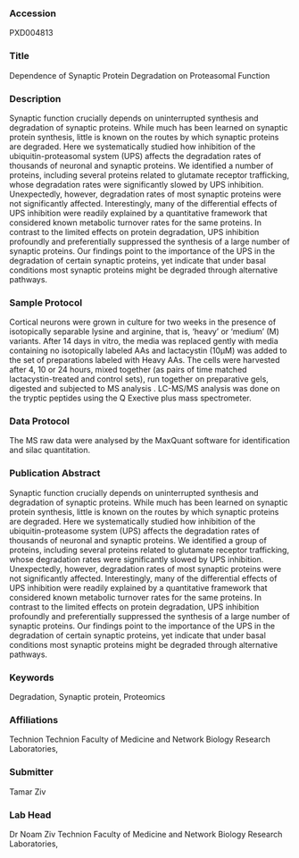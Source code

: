 ### Accession
PXD004813

### Title
Dependence of Synaptic Protein Degradation on Proteasomal Function

### Description
Synaptic function crucially depends on uninterrupted synthesis and degradation of synaptic proteins. While much has been learned on synaptic protein synthesis, little is known on the routes by which synaptic proteins are degraded. Here we systematically studied how inhibition of the ubiquitin-proteasomal system (UPS) affects the degradation rates of thousands of neuronal and synaptic proteins. We identified a number of proteins, including several proteins related to glutamate receptor trafficking, whose degradation rates were significantly slowed by UPS inhibition. Unexpectedly, however, degradation rates of most synaptic proteins were not significantly affected. Interestingly, many of the differential effects of UPS inhibition were readily explained by a quantitative framework that considered known metabolic turnover rates for the same proteins. In contrast to the limited effects on protein degradation, UPS inhibition profoundly and preferentially suppressed the synthesis of a large number of synaptic proteins. Our findings point to the importance of the UPS in the degradation of certain synaptic proteins, yet indicate that under basal conditions most synaptic proteins might be degraded through alternative pathways.

### Sample Protocol
Cortical neurons were grown in culture for two weeks in the presence of isotopically separable lysine and arginine, that is, ‘heavy’ or ‘medium’ (M) variants.  After 14 days in vitro, the media was replaced gently with media containing no isotopically labeled AAs and lactacystin (10µM) was added to the set of preparations labeled with Heavy AAs. The cells were harvested after 4, 10 or 24 hours, mixed together (as pairs of time matched lactacystin-treated and control sets), run together on preparative gels, digested and subjected to MS analysis . LC-MS/MS analysis was done on the tryptic peptides using the Q Exective plus mass spectrometer.

### Data Protocol
The MS raw data were analysed by the MaxQuant software  for identification and silac quantitation.

### Publication Abstract
Synaptic function crucially depends on uninterrupted synthesis and degradation of synaptic proteins. While much has been learned on synaptic protein synthesis, little is known on the routes by which synaptic proteins are degraded. Here we systematically studied how inhibition of the ubiquitin-proteasome system (UPS) affects the degradation rates of thousands of neuronal and synaptic proteins. We identified a group of proteins, including several proteins related to glutamate receptor trafficking, whose degradation rates were significantly slowed by UPS inhibition. Unexpectedly, however, degradation rates of most synaptic proteins were not significantly affected. Interestingly, many of the differential effects of UPS inhibition were readily explained by a quantitative framework that considered known metabolic turnover rates for the same proteins. In contrast to the limited effects on protein degradation, UPS inhibition profoundly and preferentially suppressed the synthesis of a large number of synaptic proteins. Our findings point to the importance of the UPS in the degradation of certain synaptic proteins, yet indicate that under basal conditions most synaptic proteins might be degraded through alternative pathways.

### Keywords
Degradation, Synaptic protein, Proteomics

### Affiliations
Technion
Technion Faculty of Medicine and Network Biology Research Laboratories,

### Submitter
Tamar Ziv

### Lab Head
Dr Noam Ziv
Technion Faculty of Medicine and Network Biology Research Laboratories,


